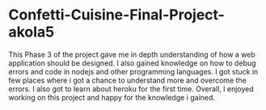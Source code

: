 # Confetti-Cuisine-Final-Project-akola5
This Phase 3 of the project gave me in depth understanding of how a web application should be designed.
I also gained knowledge on how to debug errors and code in nodejs and other programming languages.
I got stuck in few places where i got a chance to understand more and overcome the errors.
I also got to learn about heroku for the first time.
Overall, I enjoyed working on this project and happy for the knowledge i gained.
